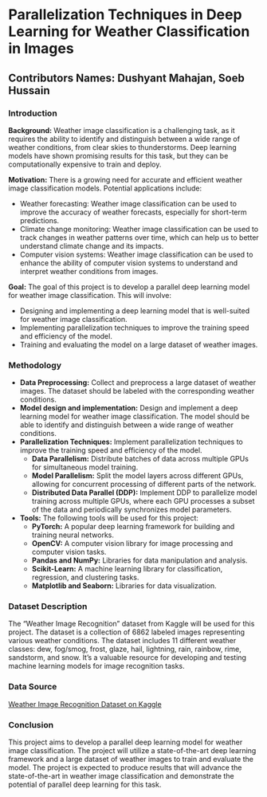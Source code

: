 # Parallelization Techniques in Deep Learning for Weather Classification in Images


## Contributors Names: Dushyant Mahajan, Soeb Hussain

### Introduction
**Background:** 
Weather image classification is a challenging task, as it requires the ability to identify and distinguish between a wide range of weather conditions, from clear skies to thunderstorms. Deep learning models have shown promising results for this task, but they can be computationally expensive to train and deploy.

**Motivation:**
There is a growing need for accurate and efficient weather image classification models. Potential applications include:
- Weather forecasting: Weather image classification can be used to improve the accuracy of weather forecasts, especially for short-term predictions.
- Climate change monitoring: Weather image classification can be used to track changes in weather patterns over time, which can help us to better understand climate change and its impacts.
- Computer vision systems: Weather image classification can be used to enhance the ability of computer vision systems to understand and interpret weather conditions from images.

**Goal:**
The goal of this project is to develop a parallel deep learning model for weather image classification. This will involve:
- Designing and implementing a deep learning model that is well-suited for weather image classification.
- Implementing parallelization techniques to improve the training speed and efficiency of the model.
- Training and evaluating the model on a large dataset of weather images.

### Methodology
- **Data Preprocessing:** Collect and preprocess a large dataset of weather images. The dataset should be labeled with the corresponding weather conditions.
- **Model design and implementation:** Design and implement a deep learning model for weather image classification. The model should be able to identify and distinguish between a wide range of weather conditions.
- **Parallelization Techniques:** Implement parallelization techniques to improve the training speed and efficiency of the model.
  - **Data Parallelism:** Distribute batches of data across multiple GPUs for simultaneous model training.
  - **Model Parallelism:** Split the model layers across different GPUs, allowing for concurrent processing of different parts of the network.
  - **Distributed Data Parallel (DDP):** Implement DDP to parallelize model training across multiple GPUs, where each GPU processes a subset of the data and periodically synchronizes model parameters.
- **Tools:** The following tools will be used for this project:
  - **PyTorch:** A popular deep learning framework for building and training neural networks.
  - **OpenCV:** A computer vision library for image processing and computer vision tasks.
  - **Pandas and NumPy:** Libraries for data manipulation and analysis.
  - **Scikit-Learn:** A machine learning library for classification, regression, and clustering tasks.
  - **Matplotlib and Seaborn:** Libraries for data visualization.

### Dataset Description
The “Weather Image Recognition” dataset from Kaggle will be used for this project.
The dataset is a collection of 6862 labeled images representing various weather conditions. The dataset includes 11 different weather classes: dew, fog/smog, frost, glaze, hail, lightning, rain, rainbow, rime, sandstorm, and snow. It’s a valuable resource for developing and testing machine learning models for image recognition tasks.

### Data Source
[Weather Image Recognition Dataset on Kaggle](https://www.kaggle.com/datasets/jehanbhathena/weather-dataset)

### Conclusion
This project aims to develop a parallel deep learning model for weather image classification. The project will utilize a state-of-the-art deep learning framework and a large dataset of weather images to train and evaluate the model. The project is expected to produce results that will advance the state-of-the-art in weather image classification and demonstrate the potential of parallel deep learning for this task.
